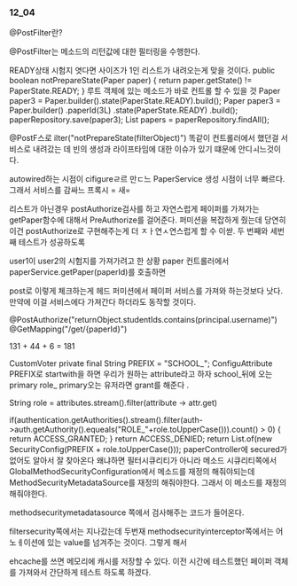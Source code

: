 ### 12_04

@PostFilter란?

@PostFilter는 메소드의 리턴값에 대한 필터링을 수행한다.

READY상태 시험지 엿다면 사이즈가 1인 리스트가 내려오는게 맞을 것이다. 
public boolean notPrepareState(Paper paper) {
    return paper.getState() != PaperState.READY;
}
루트 객체에 있는 메소드가 바로 컨트롤 할 수 있을 것 
Paper paper3 = Paper.builder().state(PaperState.READY).build();
Paper paper3 = Paper.builder()
.paperId(3L)
.state(PaperState.READY)
.build();
paperRepository.save(paper3);
List<Paper> papers = paperRepository.findAll();

@PostF스로 ilter("notPrepareState(filterObject)")
똑같이 컨트롤러에서 했던걸 서비스로 내려갔는 데
빈의 생성과 라이프타임에 대한 이슈가 있기 떄문에 안디ㅚ느것이다. 

autowired하는 시점이 cifigureㄹ르 만ㄷ느
PaperService 생성 시점이 너무 빠르다. 그래서 서비스를 감싸느 프록시 = 새=

리스트가 아닌경우 postAuthorize검사를 하고 
자연스럽게 페이퍼를 가져가는 getPaper함수에 대해서 PreAuthorize를 걸어준다.
퍼미션을 복잡하게 줬는데 당연히 이건 postAuthorize로 구현해주는게 더 ㅈㅏ연ㅅ연스럽게 할 수 이싿. 
두 번째와 세번째 테스트가 성공하도록 

user1이 user2의 시험지를 가져가려고 한 상황 
paper 컨트롤러에서 paperService.getPaper(paperId)를 호출하면

post로 이렇게 체크하는게 헤드 퍼미션에서 페이퍼 서비스를 가져와 하는것보다 낫다. 
만약에 이걸 서비스에다 가져간다 하더라도 동작할 것이다. 

@PostAuthorize("returnObject.studentIds.contains(principal.username)")
@GetMapping("/get/{paperId}")


131 + 44 + 6 = 181

CustomVoter 
private final String PREFIX = "SCHOOL_";
ConfiguAttribute PREFIX로 startwith을 하면 우리가 원하는 attribute라고 하자 
school_뒤에 오는 primary role_ primary오는 유저라면 grant를 해준다 .

String role = attributes.stream().filter(attribute -> attr.get)

if(authentication.getAuthorities().stream().filter(auth->auth.getAuthority().equeals("ROLE_"+role.toUpperCase())).count() > 0) {
    return ACCESS_GRANTED;
}
return ACCESS_DENIED;
return List.of(new SecurityConfig(PREFIX + role.toUpperCase()));
paperController에 secured가 없어도 
알아서 잘 찾아온다 
왜냐하면 필터시큐리티가 아니라 메소드 시큐리티쪽에서 
GlobalMethodSecurityConfiguration에서 메소드를 재정의 해줘야되는데 
MethodSecurityMetadataSource를 재정의 해줘야한다.
그래서 이 메소드를 재정의 해줘야한다.

methodsecuritymetadatasource 쪽에서 검사해주는 코드가 들어온다. 

filtersecurity쪽에서는 지나갔는데 두번재 methodsecurityinterceptor쪽에서는 
어노ㅔ이션에 있는 value를 넘겨주는 것이다. 그렇게 해서 

ehcache를 쓰면 메모리에 캐시를 저장할 수 있다.
이전 시간에 테스트했던 페이퍼 객체를 가져와서 간단하게 테스트 하도록 하겠다. 











































